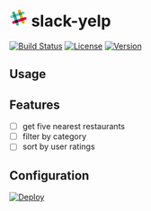 # ![Slack](slack.png) slack-yelp
[![Build Status](https://travis-ci.org/jguertl/slack-yelp.svg?branch=master)](https://travis-ci.org/jguertl/slack-yelp)
[![License](https://img.shields.io/badge/license-MIT-green.svg)](https://travis-ci.org/jguertl/slack-yelp)
[![Version](https://img.shields.io/badge/version-1.0-green.svg)](https://travis-ci.org/jguertl/slack-yelp)

## Usage

## Features

- [ ] get five nearest restaurants
- [ ] filter by category
- [ ] sort by user ratings

## Configuration
[![Deploy](https://www.herokucdn.com/deploy/button.png)](https://heroku.com/deploy?template=https://github.com/jguertl/slack-yelp)
